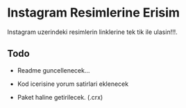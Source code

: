 # Instagram Resimlerine Erisim

Instagram uzerindeki resimlerin linklerine tek tik ile ulasin!!!.

## Todo

- Readme guncellenecek...

- Kod icerisine yorum satirlari eklenecek

- Paket haline getirilecek. (.crx) 
